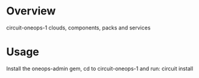 Overview
========

circuit-oneops-1 clouds, components, packs and services


Usage
========

Install the oneops-admin gem, cd to circuit-oneops-1 and run: circuit install



